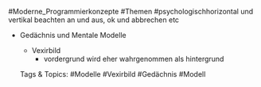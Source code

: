  #Moderne_Programmierkonzepte #Themen #psychologischhorizontal und vertikal beachten
an und aus, ok und abbrechen etc
- Gedächnis und Mentale Modelle
  - Vexirbild
    - vordergrund wird eher wahrgenommen als hintergrund

   Tags & Topics:
   #Modelle
   #Vexirbild
   #Gedächnis
   #Modell